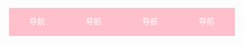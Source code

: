 <!doctype html>
<html>
   <head>
      <meta charset="utf-8">
      <title>第二个页面</title>
   </head>
   <style>
      body{
	     padding:0;
		 margin:0;
	  }
	  li{
	  list-style:none;
	  }
      a{
	  float:left;
	  width:100px;
	  height:50px;
	  background:pink;
	  text-align:center;
	  line-height:50px;
	  color:white;
	  text-decoration:none;
	  font-family:'宋体'
	  }
	  a:hover{
	  background:white;
	  color:pink;
	  }
   </style>
   <body>
      <ul>
	     <li><a href="#">导航</a></li>
		 <li><a href="#">导航</a></li>
		 <li><a href="#">导航</a></li>
		 <li><a href="#">导航</a></li>
      </ul>
   </body>
</html>
